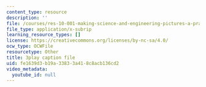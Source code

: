 ```yaml
---
content_type: resource
description: ''
file: /courses/res-10-001-making-science-and-engineering-pictures-a-practical-guide-to-presenting-your-work-spring-2016/fe1639d3b19a33833a418c8acb136cd2_xB8eS-96q3I.srt
file_type: application/x-subrip
learning_resource_types: []
license: https://creativecommons.org/licenses/by-nc-sa/4.0/
ocw_type: OCWFile
resourcetype: Other
title: 3play caption file
uid: fe1639d3-b19a-3383-3a41-8c8acb136cd2
video_metadata:
  youtube_id: null
---
```

